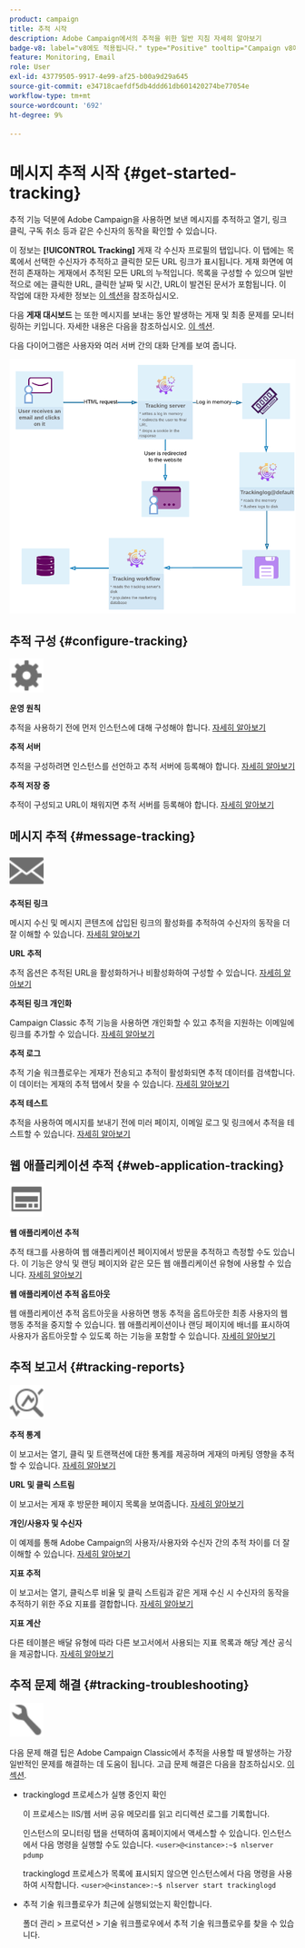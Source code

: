 ```yaml
---
product: campaign
title: 추적 시작
description: Adobe Campaign에서의 추적을 위한 일반 지침 자세히 알아보기
badge-v8: label="v8에도 적용됩니다." type="Positive" tooltip="Campaign v8에도 적용됩니다."
feature: Monitoring, Email
role: User
exl-id: 43779505-9917-4e99-af25-b00a9d29a645
source-git-commit: e34718caefdf5db4ddd61db601420274be77054e
workflow-type: tm+mt
source-wordcount: '692'
ht-degree: 9%

---
```


# 메시지 추적 시작 {#get-started-tracking}



추적 기능 덕분에 Adobe Campaign을 사용하면 보낸 메시지를 추적하고 열기, 링크 클릭, 구독 취소 등과 같은 수신자의 동작을 확인할 수 있습니다.

이 정보는 **[!UICONTROL Tracking]** 게재 각 수신자 프로필의 탭입니다. 이 탭에는 목록에서 선택한 수신자가 추적하고 클릭한 모든 URL 링크가 표시됩니다. 게재 화면에 여전히 존재하는 게재에서 추적된 모든 URL의 누적입니다. 목록을 구성할 수 있으며 일반적으로 에는 클릭한 URL, 클릭한 날짜 및 시간, URL이 발견된 문서가 포함됩니다. 이 작업에 대한 자세한 정보는 [이 섹션](../../platform/using/editing-a-profile.md#tracking-tab)을 참조하십시오.

다음 **게재 대시보드** 는 또한 메시지를 보내는 동안 발생하는 게재 및 최종 문제를 모니터링하는 키입니다. 자세한 내용은 다음을 참조하십시오. [이 섹션](delivery-dashboard.md).

다음 다이어그램은 사용자와 여러 서버 간의 대화 단계를 보여 줍니다.

![](assets/tracking-diagram.png)

## 추적 구성 {#configure-tracking}

<img src="assets/do-not-localize/icon-configure.svg" width="60px">

**운영 원칙**

추적을 사용하기 전에 먼저 인스턴스에 대해 구성해야 합니다. [자세히 알아보기](../../installation/using/deploying-an-instance.md#operating-principle)

**추적 서버**

추적을 구성하려면 인스턴스를 선언하고 추적 서버에 등록해야 합니다. [자세히 알아보기](../../installation/using/deploying-an-instance.md#tracking-server)

**추적 저장 중**

추적이 구성되고 URL이 채워지면 추적 서버를 등록해야 합니다. [자세히 알아보기](../../installation/using/deploying-an-instance.md#saving-tracking)

## 메시지 추적 {#message-tracking}

<img src="assets/do-not-localize/icon-message-tracking.svg" width="60px">

**추적된 링크**

메시지 수신 및 메시지 콘텐츠에 삽입된 링크의 활성화를 추적하여 수신자의 동작을 더 잘 이해할 수 있습니다. [자세히 알아보기](how-to-configure-tracked-links.md)

**URL 추적**

추적 옵션은 추적된 URL을 활성화하거나 비활성화하여 구성할 수 있습니다. [자세히 알아보기](personalizing-url-tracking.md)

**추적된 링크 개인화**

Campaign Classic 추적 기능을 사용하면 개인화할 수 있고 추적을 지원하는 이메일에 링크를 추가할 수 있습니다. [자세히 알아보기](tracking-personalized-links.md)

**추적 로그**

추적 기술 워크플로우는 게재가 전송되고 추적이 활성화되면 추적 데이터를 검색합니다. 이 데이터는 게재의 추적 탭에서 찾을 수 있습니다. [자세히 알아보기](accessing-the-tracking-logs.md)

**추적 테스트**

추적을 사용하여 메시지를 보내기 전에 미러 페이지, 이메일 로그 및 링크에서 추적을 테스트할 수 있습니다. [자세히 알아보기](testing-tracking.md)

## 웹 애플리케이션 추적 {#web-application-tracking}

<img src="assets/do-not-localize/icon-web-app.svg" width="60px">

**웹 애플리케이션 추적**

추적 태그를 사용하여 웹 애플리케이션 페이지에서 방문을 추적하고 측정할 수도 있습니다. 이 기능은 양식 및 랜딩 페이지와 같은 모든 웹 애플리케이션 유형에 사용할 수 있습니다. [자세히 알아보기](../../web/using/tracking-a-web-application.md)

**웹 애플리케이션 추적 옵트아웃**

웹 애플리케이션 추적 옵트아웃을 사용하면 행동 추적을 옵트아웃한 최종 사용자의 웹 행동 추적을 중지할 수 있습니다. 웹 애플리케이션이나 랜딩 페이지에 배너를 표시하여 사용자가 옵트아웃할 수 있도록 하는 기능을 포함할 수 있습니다. [자세히 알아보기](../../web/using/web-application-tracking-opt-out.md)

## 추적 보고서 {#tracking-reports}

<img src="assets/do-not-localize/icon_monitor.svg" width="60px">

**추적 통계**

이 보고서는 열기, 클릭 및 트랜잭션에 대한 통계를 제공하며 게재의 마케팅 영향을 추적할 수 있습니다. [자세히 알아보기](../../reporting/using/delivery-reports.md#tracking-statistics)

**URL 및 클릭 스트림**

이 보고서는 게재 후 방문한 페이지 목록을 보여줍니다. [자세히 알아보기](../../reporting/using/delivery-reports.md#urls-and-click-streams)

**개인/사용자 및 수신자**

이 예제를 통해 Adobe Campaign의 사용자/사용자와 수신자 간의 추적 차이를 더 잘 이해할 수 있습니다. [자세히 알아보기](../../reporting/using/person-people-recipients.md)

**지표 추적**

이 보고서는 열기, 클릭스루 비율 및 클릭 스트림과 같은 게재 수신 시 수신자의 동작을 추적하기 위한 주요 지표를 결합합니다. [자세히 알아보기](../../reporting/using/delivery-reports.md#tracking-indicators)

**지표 계산**

다른 테이블은 배달 유형에 따라 다른 보고서에서 사용되는 지표 목록과 해당 계산 공식을 제공합니다. [자세히 알아보기](../../reporting/using/indicator-calculation.md)

## 추적 문제 해결 {#tracking-troubleshooting}

<img src="assets/do-not-localize/icon-troubleshooting.svg" width="60px">

다음 문제 해결 팁은 Adobe Campaign Classic에서 추적을 사용할 때 발생하는 가장 일반적인 문제를 해결하는 데 도움이 됩니다. 고급 문제 해결은 다음을 참조하십시오. [이 섹션](tracking-troubleshooting.md).

* trackinglogd 프로세스가 실행 중인지 확인

  이 프로세스는 IIS/웹 서버 공유 메모리를 읽고 리디렉션 로그를 기록합니다.

  인스턴스의 모니터링 탭을 선택하여 홈페이지에서 액세스할 수 있습니다. 인스턴스에서 다음 명령을 실행할 수도 있습니다. `<user>@<instance>:~$ nlserver pdump`

  trackinglogd 프로세스가 목록에 표시되지 않으면 인스턴스에서 다음 명령을 사용하여 시작합니다. `<user>@<instance>:~$ nlserver start trackinglogd`

* 추적 기술 워크플로우가 최근에 실행되었는지 확인합니다.

  폴더 관리 > 프로덕션 > 기술 워크플로우에서 추적 기술 워크플로우를 찾을 수 있습니다.
